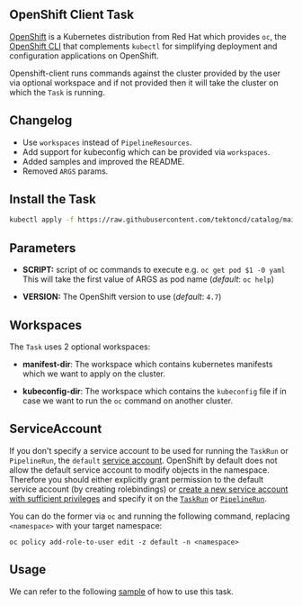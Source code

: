 ## OpenShift Client Task

[OpenShift](http://www.openshift.com) is a Kubernetes distribution from Red Hat which provides `oc`, the [OpenShift CLI](https://docs.openshift.com/container-platform/4.1/cli_reference/getting-started-cli.html) that complements `kubectl` for simplifying deployment and configuration applications on OpenShift.

Openshift-client runs commands against the cluster provided by the user via optional workspace and if not provided then it will take the cluster on which the `Task` is running.

## Changelog

- Use `workspaces` instead of `PipelineResources`.
- Add support for kubeconfig which can be provided via `workspaces`.
- Added samples and improved the README.
- Removed `ARGS` params.

## Install the Task

```bash
kubectl apply -f https://raw.githubusercontent.com/tektoncd/catalog/main/task/openshift-client/0.2/openshift-client.yaml
```

## Parameters

- **SCRIPT:** script of oc commands to execute e.g. `oc get pod $1 -0 yaml` This will take the first value of ARGS as pod name (_default_: `oc help`)

- **VERSION:** The OpenShift version to use (_default_: `4.7`)

## Workspaces

The `Task` uses 2 optional workspaces:

- **manifest-dir**: The workspace which contains kubernetes manifests which we want to apply on the cluster.

- **kubeconfig-dir**: The workspace which contains the `kubeconfig` file if in case we want to run the `oc` command on another cluster.

## ServiceAccount

If you don't specify a service account to be used for running the `TaskRun` or `PipelineRun`, the `default` [service account](https://kubernetes.io/docs/tasks/configure-pod-container/configure-service-account/#use-the-default-service-account-to-access-the-api-server). OpenShift by default does not allow the default service account to modify objects in the namespace. Therefore you should either explicitly grant permission to the default service account (by creating rolebindings) or [create a new service account with sufficient privileges](https://kubernetes.io/docs/reference/access-authn-authz/rbac/#service-account-permissions) and specify it on the [`TaskRun`](https://github.com/tektoncd/pipeline/blob/main/docs/taskruns.md#service-account) or [`PipelineRun`](https://github.com/tektoncd/pipeline/blob/main/docs/pipelineruns.md#service-account).

You can do the former via `oc` and running the following command, replacing `<namespace>` with your target namespace:

```
oc policy add-role-to-user edit -z default -n <namespace>
```

## Usage

We can refer to the following [sample](./samples/run-with-workspace.yaml) of how to use this task.
